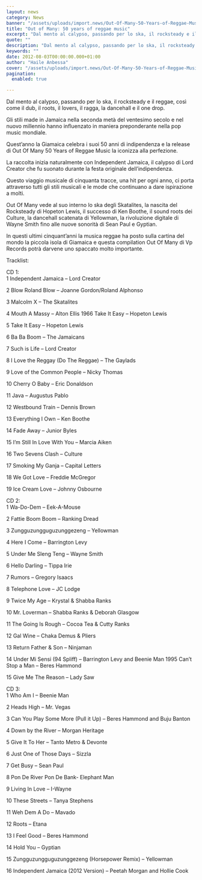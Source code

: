 ```yaml
---
layout: news
category: News
banner: "/assets/uploads/import.news/Out-Of-Many-50-Years-of-Reggae-Music-500x500.jpg"
title: "Out of Many: 50 years of reggae music"
excerpt: "Dal mento al calypso, passando per lo ska, il rocksteady e il reggae, così come il dub, il roots, il lovers, il ragga, la dancehall e il one drop. Gli stili made in Jamaica nella seconda metà del ventesimo secolo e nel nuovo millennio hanno influenzato in maniera preponderante nella pop music mondiale. Quest’anno la [&hellip"
quote: ""
description: "Dal mento al calypso, passando per lo ska, il rocksteady e il reggae, così come il dub, il roots, il lovers, il ragga, la dancehall e il one drop. Gli stili made in Jamaica nella seconda metà del ventesimo secolo e nel nuovo millennio hanno influenzato in maniera preponderante nella pop music mondiale. Quest’anno la [&hellip"
keywords: ""
date: 2012-08-03T00:00:00.000+01:00
author: "Haile Anbessa"
cover: "/assets/uploads/import.news/Out-Of-Many-50-Years-of-Reggae-Music-500x500.jpg"
pagination:
  enabled: true

---
```


Dal mento al calypso, passando per lo ska, il rocksteady e il reggae, così come il dub, il roots, il lovers, il ragga, la dancehall e il one drop.

Gli stili made in Jamaica nella seconda metà del ventesimo secolo e nel nuovo millennio hanno influenzato in maniera preponderante nella pop music mondiale.

Quest’anno la Giamaica celebra i suoi 50 anni di indipendenza e la release di Out Of Many 50 Years of Reggae Music la iconizza alla perfezione.

La raccolta inizia naturalmente con Independent Jamaica, il calypso di Lord Creator che fu suonato durante la festa originale dell’indipendenza.

Questo viaggio musicale di cinquanta tracce, una hit per ogni anno, ci porta attraverso tutti gli stili musicali e le mode che continuano a dare ispirazione a molti.

Out Of Many vede al suo interno lo ska degli Skatalites, la nascita del Rocksteady di Hopeton Lewis, il successo di Ken Boothe, il sound roots dei Culture, la dancehall scatenata di Yellowman, la rivoluzione digitale di Wayne Smith fino alle nuove sonorità di Sean Paul e Gyptian.

In questi ultimi cinquant’anni la musica reggae ha posto sulla cartina del mondo la piccola isola di Giamaica e questa compilation Out Of Many di Vp Records potrà darvene uno spaccato molto importante.

Tracklist:

CD 1:  
1 Independent Jamaica – Lord Creator

2 Blow Roland Blow – Joanne Gordon/Roland Alphonso

3 Malcolm X – The Skatalites

4 Mouth A Massy – Alton Ellis 1966 Take It Easy – Hopeton Lewis

5 Take It Easy – Hopeton Lewis

6 Ba Ba Boom – The Jamaicans

7 Such is Life – Lord Creator

8 I Love the Reggay (Do The Reggae) – The Gaylads

9 Love of the Common People – Nicky Thomas

10 Cherry O Baby – Eric Donaldson

11 Java – Augustus Pablo

12 Westbound Train – Dennis Brown

13 Everything I Own – Ken Boothe

14 Fade Away – Junior Byles

15 I’m Still In Love With You – Marcia Aiken

16 Two Sevens Clash – Culture

17 Smoking My Ganja – Capital Letters

18 We Got Love – Freddie McGregor

19 Ice Cream Love – Johnny Osbourne

CD 2:  
1 Wa-Do-Dem – Eek-A-Mouse

2 Fattie Boom Boom – Ranking Dread

3 Zungguzungguguzunggezeng – Yellowman

4 Here I Come – Barrington Levy

5 Under Me Sleng Teng – Wayne Smith

6 Hello Darling – Tippa Irie

7 Rumors – Gregory Isaacs

8 Telephone Love – JC Lodge

9 Twice My Age – Krystal & Shabba Ranks

10 Mr. Loverman – Shabba Ranks & Deborah Glasgow

11 The Going Is Rough – Cocoa Tea & Cutty Ranks

12 Gal Wine – Chaka Demus & Pliers

13 Return Father & Son – Ninjaman

14 Under Mi Sensi (94 Spliff) – Barrington Levy and Beenie Man 1995 Can’t Stop a Man – Beres Hammond

15 Give Me The Reason – Lady Saw

CD 3:  
1 Who Am I – Beenie Man

2 Heads High – Mr. Vegas

3 Can You Play Some More (Pull it Up) – Beres Hammond and Buju Banton

4 Down by the River – Morgan Heritage

5 Give It To Her – Tanto Metro & Devonte

6 Just One of Those Days – Sizzla

7 Get Busy – Sean Paul

8 Pon De River Pon De Bank- Elephant Man

9 Living In Love – I-Wayne

10 These Streets – Tanya Stephens

11 Weh Dem A Do – Mavado

12 Roots – Etana

13 I Feel Good – Beres Hammond

14 Hold You – Gyptian

15 Zungguzungguguzunggezeng (Horsepower Remix) – Yellowman

16 Independent Jamaica (2012 Version) – Peetah Morgan and Hollie Cook